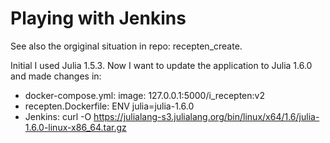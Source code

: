 # Playing with Jenkins

See also the orgiginal situation in repo: recepten_create.

Initial I used Julia 1.5.3. Now I want to update the application to Julia 1.6.0 and made changes in:
- docker-compose.yml: image: 127.0.0.1:5000/i_recepten:v2
- recepten.Dockerfile: ENV julia=julia-1.6.0
- Jenkins: curl -O https://julialang-s3.julialang.org/bin/linux/x64/1.6/julia-1.6.0-linux-x86_64.tar.gz
